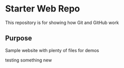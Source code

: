 # Starter Web Repo

This repository is for showing how Git and GitHub work

## Purpose

Sample website with plenty of files for demos


testing
something new
